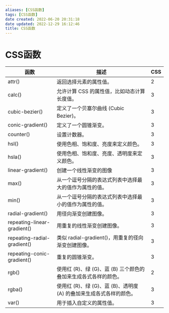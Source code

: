 ```yaml
---
aliases: [CSS函数]
tags: [CSS函数]
date created: 2022-06-20 20:31:18
date updated: 2022-12-29 16:12:46
title: CSS函数
---
```


# CSS函数

| 函数                          | 描述                                    | CSS |
| --------------------------- | ------------------------------------- | --- |
| attr()                      | 返回选择元素的属性值。                           | 2   |
| calc()                      | 允许计算 CSS 的属性值，比如动态计算长度值。              | 3   |
| cubic-bezier()              | 定义了一个贝塞尔曲线 (Cubic Bezier)。             | 3   |
| conic-gradient()            | 定义了一个圆锥渐变。                            | 3   |
| counter()                   | 设置计数器。                                | 3   |
| hsl()                       | 使用色相、饱和度、亮度来定义颜色。                     | 3   |
| hsla()                      | 使用色相、饱和度、亮度、透明度来定义颜色。                 | 3   |
| linear-gradient()           | 创建一个线性渐变的图像                           | 3   |
| max()                       | 从一个逗号分隔的表达式列表中选择最大的值作为属性的值。           | 3   |
| min()                       | 从一个逗号分隔的表达式列表中选择最小的值作为属性的值。           | 3   |
| radial-gradient()           | 用径向渐变创建图像。                            | 3   |
| repeating-linear-gradient() | 用重复的线性渐变创建图像。                         | 3   |
| repeating-radial-gradient() | 类似 radial-gradient()，用重复的径向渐变创建图像。    | 3   |
| repeating-conic-gradient()  | 重复的圆锥渐变。                              | 3   |
| rgb()                       | 使用红 (R)、绿 (G)、蓝 (B) 三个颜色的叠加来生成各式各样的颜色。    | 2   |
| rgba()                      | 使用红 (R)、绿 (G)、蓝 (B)、透明度 (A) 的叠加来生成各式各样的颜色。 | 3   |
| var()                       | 用于插入自定义的属性值。                          | 3   |
